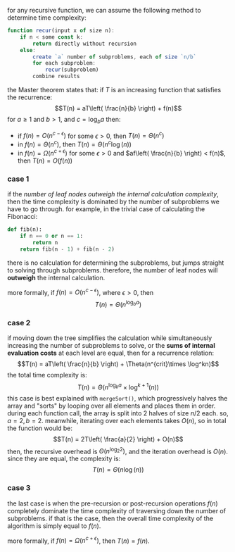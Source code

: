 for any recursive function, we can assume the following method to determine time complexity:

```js
function recur(input x of size n):
	if n < some const k:
		return directly without recursion
	else:
		create `a` number of subproblems, each of size `n/b`
		for each subproblem:
			recur(subproblem)
		combine results
```

the Master theorem states that: if $T$ is an increasing function that satisfies the recurrence:
 $$T(n) = aT\left( \frac{n}{b} \right) + f(n)$$
for $a \geq 1$ and $b > 1$, and $c = \log_{b}{a}$ then:
- if $f(n) = O(n^{c-\epsilon})$ for some $\epsilon > 0$, then $T(n) = \Theta(n^{c})$
- in $f(n)= \Theta(n^{c})$, then $T(n)=\Theta(n^{c}\log(n))$
- in $f(n) = \Omega(n^{c+\epsilon})$ for some $\epsilon > 0$ and $af\left( \frac{n}{b} \right) < f(n)$, then $T(n)=O(f(n))$

### case 1
if the *number of leaf nodes outweigh the internal calculation complexity*, then the time complexity is dominated by the number of subproblems we have to go through. for example, in the trivial case of calculating the Fibonacci:

```python
def fib(n):
	if n == 0 or n == 1:
		return n
	return fib(n - 1) + fib(n - 2)
```

there is no calculation for determining the subproblems, but jumps straight to solving through subproblems. therefore, the number of leaf nodes will **outweigh** the internal calculation. 

more formally, if $f(n) = O(n^{c-\epsilon})$, where $\epsilon > 0$, then
$$T(n) = \Theta(n^{\log_{b}{a}})$$
### case 2
if moving down the tree simplifies the calculation while simultaneously increasing the number of subproblems to solve, or the **sums of internal evaluation costs** at each level are equal, then for a recurrence relation:
$$T(n) = aT\left( \frac{n}{b} \right) + \Theta(n^{crit}\times \log^kn)$$
the total time complexity is: 
$$
T(n) = \Theta(n^{\log_{b}{a}} \times \log^{k+1}(n))
$$
this case is best explained with `mergeSort()`, which progressively halves the array and "sorts" by looping over all elements and places them in order. during each function call, the array is split into 2 halves of size $n/2$ each. so, $a = 2, b = 2$. meanwhile, iterating over each elements takes $O(n)$, so in total the function would be:
$$T(n) = 2T\left( \frac{a}{2} \right) + O(n)$$
then, the recursive overhead is $\Theta(n^{\log_{2}2})$, and the iteration overhead is $O(n)$. since they are equal, the complexity is:
$$T(n) = \Theta(n\log(n))$$
### case 3
the last case is when the pre-recursion or post-recursion operations $f(n)$ completely dominate the time complexity of traversing down the number of subproblems. if that is the case, then the overall time complexity of the algorithm is simply equal to $f(n)$.

more formally, if $f(n) = \Omega(n^{c + \epsilon})$, then $T(n) = f(n)$.